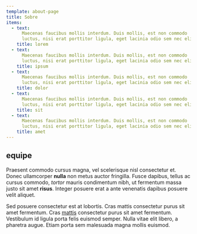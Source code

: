 ```yaml
---
template: about-page
title: Sobre
items:
  - text:
      Maecenas faucibus mollis interdum. Duis mollis, est non commodo
      luctus, nisi erat porttitor ligula, eget lacinia odio sem nec elit.
    title: lorem
  - text:
      Maecenas faucibus mollis interdum. Duis mollis, est non commodo
      luctus, nisi erat porttitor ligula, eget lacinia odio sem nec elit.
    title: ipsum
  - text:
      Maecenas faucibus mollis interdum. Duis mollis, est non commodo
      luctus, nisi erat porttitor ligula, eget lacinia odio sem nec elit.
    title: dolor
  - text:
      Maecenas faucibus mollis interdum. Duis mollis, est non commodo
      luctus, nisi erat porttitor ligula, eget lacinia odio sem nec elit.
    title: sit
  - text:
      Maecenas faucibus mollis interdum. Duis mollis, est non commodo
      luctus, nisi erat porttitor ligula, eget lacinia odio sem nec elit.
    title: amet
---
```


## equipe

Praesent commodo cursus magna, vel scelerisque nisl consectetur et. Donec ullamcorper **nulla** non metus auctor fringilla. Fusce dapibus, tellus ac cursus commodo, _tortor_ mauris condimentum nibh, ut fermentum massa justo sit amet **risus**. Integer posuere erat a ante venenatis dapibus posuere velit aliquet.

Sed posuere consectetur est at lobortis. Cras mattis consectetur purus sit amet fermentum. Cras [mattis](/materias) consectetur purus sit amet fermentum. Vestibulum id ligula porta felis euismod semper. Nulla vitae elit libero, a pharetra augue. Etiam porta sem malesuada magna mollis euismod.

